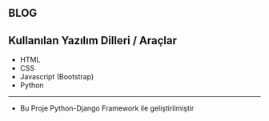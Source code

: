 ## BLOG
## Kullanılan Yazılım Dilleri / Araçlar
* HTML
* CSS
* Javascript (Bootstrap)
* Python
***
* Bu Proje Python-Django Framework ile geliştirilmiştir
